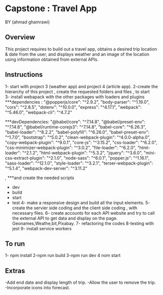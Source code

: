 # Capstone : Travel App
BY (ahmad ghamrawi)
## Overview
This project requires to build out a travel app, obtains a desired trip location & date from the user, and displays weather and an image of the location using information obtained from external APIs.

## Instructions
1- start with project 3 (weather app) and project 4 (article app).
2-create the hierarchy of this project , create the requested folders and files , to start  
3- install webapack with the other packages with loaders and plugins
  ***dependencies :
  "@popperjs/core": "^2.9.2",
  "body-parser": "^1.19.0",
  "cors": "^2.8.5",
  "dotenv": "^10.0.0",
  "express": "^4.17.1",
  "webpack": "^5.46.0",
  "webpack-cli": "^4.7.2"

  ***devDependencies:
  "@babel/core": "^7.14.8",
  "@babel/preset-env": "^7.14.8",
  "@babel/runtime-corejs3": "^7.14.8",
  "babel-core": "^6.26.3",
  "babel-loader": "^8.2.2",
  "babel-polyfill": "^6.26.0",
  "babel-preset-env": "^1.7.0",
  "bootstrap": "^5.0.2",
  "clean-webpack-plugin": "^4.0.0-alpha.0",
  "copy-webpack-plugin": "^9.0.1",
  "core-js": "^3.15.2",
  "css-loader": "^6.2.0",
  "css-minimizer-webpack-plugin": "^3.0.2",
  "file-loader": "^6.2.0",
  "html-loader": "^2.1.2",
  "html-webpack-plugin": "^5.3.2",
  "jquery": "^3.6.0",
  "mini-css-extract-plugin": "^2.1.0",
  "node-sass": "^6.0.1",
  "popper.js": "^1.16.1",
  "sass-loader": "^12.1.0",
  "style-loader": "^3.2.1",
  "terser-webpack-plugin": "^5.1.4",
  "webpack-dev-server": "^3.11.2"

, ***and create the needed scripts
  - dev
  - build
  - start
  - test
4- make a responsive design and build all the input elements.
5- create the servier side coding and the client side coding , with necessary files.
6- create accounts for each API website and try to call the external API to get data and display on the page. Geonames,Weathe,bit,Pixabay.
7- refactoring the codes
8-testing with jest
9- install service workers

## To run
1- npm install
2-npm run build
3-npm run dev
4 nom start

## Extras
-Add end date and display length of trip.
-Allow the user to remove the trip.
-Incorporate icons into forecast.
